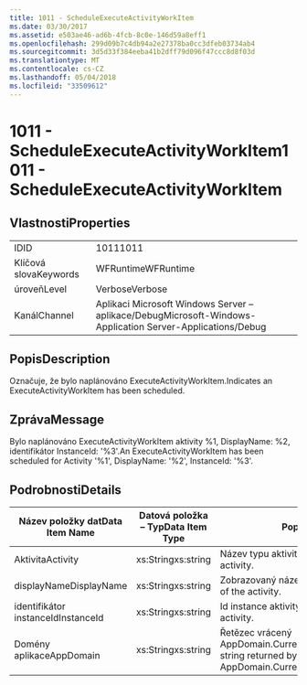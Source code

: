 ```yaml
---
title: 1011 - ScheduleExecuteActivityWorkItem
ms.date: 03/30/2017
ms.assetid: e503ae46-ad6b-4fcb-8c0e-146d59a8eff1
ms.openlocfilehash: 299d09b7c4db94a2e27378ba0cc3dfeb03734ab4
ms.sourcegitcommit: 3d5d33f384eeba41b2dff79d096f47ccc8d8f03d
ms.translationtype: MT
ms.contentlocale: cs-CZ
ms.lasthandoff: 05/04/2018
ms.locfileid: "33509612"
---
```

# <a name="1011---scheduleexecuteactivityworkitem"></a><span data-ttu-id="462b2-102">1011 - ScheduleExecuteActivityWorkItem</span><span class="sxs-lookup"><span data-stu-id="462b2-102">1011 - ScheduleExecuteActivityWorkItem</span></span>
## <a name="properties"></a><span data-ttu-id="462b2-103">Vlastnosti</span><span class="sxs-lookup"><span data-stu-id="462b2-103">Properties</span></span>  
  
|||  
|-|-|  
|<span data-ttu-id="462b2-104">ID</span><span class="sxs-lookup"><span data-stu-id="462b2-104">ID</span></span>|<span data-ttu-id="462b2-105">1011</span><span class="sxs-lookup"><span data-stu-id="462b2-105">1011</span></span>|  
|<span data-ttu-id="462b2-106">Klíčová slova</span><span class="sxs-lookup"><span data-stu-id="462b2-106">Keywords</span></span>|<span data-ttu-id="462b2-107">WFRuntime</span><span class="sxs-lookup"><span data-stu-id="462b2-107">WFRuntime</span></span>|  
|<span data-ttu-id="462b2-108">úroveň</span><span class="sxs-lookup"><span data-stu-id="462b2-108">Level</span></span>|<span data-ttu-id="462b2-109">Verbose</span><span class="sxs-lookup"><span data-stu-id="462b2-109">Verbose</span></span>|  
|<span data-ttu-id="462b2-110">Kanál</span><span class="sxs-lookup"><span data-stu-id="462b2-110">Channel</span></span>|<span data-ttu-id="462b2-111">Aplikaci Microsoft Windows Server – aplikace/Debug</span><span class="sxs-lookup"><span data-stu-id="462b2-111">Microsoft-Windows-Application Server-Applications/Debug</span></span>|  
  
## <a name="description"></a><span data-ttu-id="462b2-112">Popis</span><span class="sxs-lookup"><span data-stu-id="462b2-112">Description</span></span>  
 <span data-ttu-id="462b2-113">Označuje, že bylo naplánováno ExecuteActivityWorkItem.</span><span class="sxs-lookup"><span data-stu-id="462b2-113">Indicates an ExecuteActivityWorkItem has been scheduled.</span></span>  
  
## <a name="message"></a><span data-ttu-id="462b2-114">Zpráva</span><span class="sxs-lookup"><span data-stu-id="462b2-114">Message</span></span>  
 <span data-ttu-id="462b2-115">Bylo naplánováno ExecuteActivityWorkItem aktivity %1, DisplayName: %2, identifikátor InstanceId: '%3'.</span><span class="sxs-lookup"><span data-stu-id="462b2-115">An ExecuteActivityWorkItem has been scheduled for Activity '%1', DisplayName: '%2', InstanceId: '%3'.</span></span>  
  
## <a name="details"></a><span data-ttu-id="462b2-116">Podrobnosti</span><span class="sxs-lookup"><span data-stu-id="462b2-116">Details</span></span>  
  
|<span data-ttu-id="462b2-117">Název položky dat</span><span class="sxs-lookup"><span data-stu-id="462b2-117">Data Item Name</span></span>|<span data-ttu-id="462b2-118">Datová položka – Typ</span><span class="sxs-lookup"><span data-stu-id="462b2-118">Data Item Type</span></span>|<span data-ttu-id="462b2-119">Popis</span><span class="sxs-lookup"><span data-stu-id="462b2-119">Description</span></span>|  
|--------------------|--------------------|-----------------|  
|<span data-ttu-id="462b2-120">Aktivita</span><span class="sxs-lookup"><span data-stu-id="462b2-120">Activity</span></span>|<span data-ttu-id="462b2-121">xs:String</span><span class="sxs-lookup"><span data-stu-id="462b2-121">xs:string</span></span>|<span data-ttu-id="462b2-122">Název typu aktivity.</span><span class="sxs-lookup"><span data-stu-id="462b2-122">The type name of the activity.</span></span>|  
|<span data-ttu-id="462b2-123">displayName</span><span class="sxs-lookup"><span data-stu-id="462b2-123">DisplayName</span></span>|<span data-ttu-id="462b2-124">xs:String</span><span class="sxs-lookup"><span data-stu-id="462b2-124">xs:string</span></span>|<span data-ttu-id="462b2-125">Zobrazovaný název aktivity.</span><span class="sxs-lookup"><span data-stu-id="462b2-125">The display name of the activity.</span></span>|  
|<span data-ttu-id="462b2-126">identifikátor instanceId</span><span class="sxs-lookup"><span data-stu-id="462b2-126">InstanceId</span></span>|<span data-ttu-id="462b2-127">xs:String</span><span class="sxs-lookup"><span data-stu-id="462b2-127">xs:string</span></span>|<span data-ttu-id="462b2-128">Id instance aktivity.</span><span class="sxs-lookup"><span data-stu-id="462b2-128">The instance id of the activity.</span></span>|  
|<span data-ttu-id="462b2-129">Domény aplikace</span><span class="sxs-lookup"><span data-stu-id="462b2-129">AppDomain</span></span>|<span data-ttu-id="462b2-130">xs:String</span><span class="sxs-lookup"><span data-stu-id="462b2-130">xs:string</span></span>|<span data-ttu-id="462b2-131">Řetězec vrácený AppDomain.CurrentDomain.FriendlyName.</span><span class="sxs-lookup"><span data-stu-id="462b2-131">The string returned by AppDomain.CurrentDomain.FriendlyName.</span></span>|
